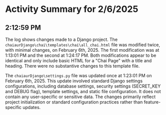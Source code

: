 # Activity Summary for 2/6/2025

## 2:12:59 PM
The log shows changes made to a Django project.  The `chaiaurDjango\chai\templates\chai\all_chai.html` file was modified twice, with minimal changes, on February 6th, 2025.  The first modification was at 1:13:01 PM and the second at 1:24:17 PM.  Both modifications appear to be identical and only include basic HTML for a "Chai Page" with a title and heading.  There were no substantive changes to this template file.

The `chaiaurDjango\settings.py` file was updated once at 1:23:01 PM on February 6th, 2025. This update involved standard Django settings configurations, including database settings, security settings (SECRET_KEY and DEBUG flag), template settings, and static file configuration.  It does not contain any user-specific or sensitive data.  The changes primarily reflect project initialization or standard configuration practices rather than feature-specific updates.
